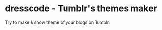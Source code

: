 dresscode - Tumblr's themes maker
=================================

Try to make & show theme of your blogs on Tumblr.
